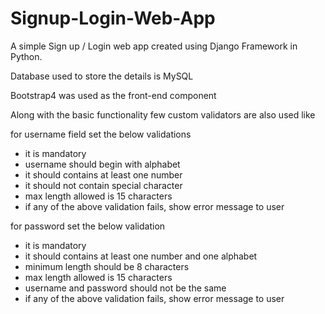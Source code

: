 # Signup-Login-Web-App

A simple Sign up / Login web app created using Django Framework in Python.

Database used to store the details is MySQL

Bootstrap4 was used as the front-end component

Along with the basic functionality few custom validators are also used like

for username field set the below validations

- it is mandatory
- username should begin with alphabet
- it should contains at least one number
- it should not contain special character
- max length allowed is 15 characters
- if any of the above validation fails, show error message to user

for password set the below validation

- it is mandatory
- it should contains at least one number and one alphabet
- minimum length should be 8 characters
- max length allowed is 15 characters
- username and password should not be the same
- if any of the above validation fails, show error message to user
